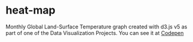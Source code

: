 # heat-map
Monthly Global Land-Surface Temperature graph created with d3.js v5 as part of one of the Data Visualization Projects. You can see it at [Codepen](https://codepen.io/val-tap-tor/full/djbxwv/)
